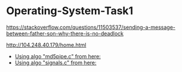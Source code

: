 # Operating-System-Task1

https://stackoverflow.com/questions/11503537/sending-a-message-between-father-son-why-there-is-no-deadlock

http://104.248.40.179/home.html


* [Using algo "md5pipe.c" from here:](https://cboard.cprogramming.com/c-programming/145884-two-pipes-send-string-between-parent-child-process.html)
* [Using algo "signals.c" from here:](http://www.zedwood.com/article/cpp-md5-function)


